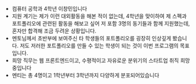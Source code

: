 - 컴퓨터 공학과 4학년 이창민입니다
- 지원 계기는 제가 이런 대외활동을 해본 적이 없는데, 4학년을 맞이하여 제 스펙과 포트폴리오에 관련된 활동을 해보고 싶어 저 포함 3명의 동기들과 함께 지원했는데, 혼자만 합격해 조금 두려운 상황입니다.
- 멘토님께서 초반부에 보여주신 타 학생들의 포트폴리오를 굉장히 인상깊게 봤습니다. 저도 저러한 포트폴리오를 만들 수 있는 학생이 되는 것이 이번 프로그램의 목표입니다.
- 희망 직무는 웹 프론트엔드이고, 수평적이고 자유로운 분위기의 스타트업 취직 희망중입니다
- 멘티는 총 4명이고 1학년부터 3학년까지 다양하게 분포되어있습니다